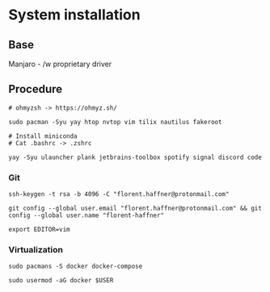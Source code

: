 # System installation

## Base

Manjaro - /w proprietary driver


## Procedure

    # ohmyzsh -> https://ohmyz.sh/
    
    sudo pacman -Syu yay htop nvtop vim tilix nautilus fakeroot
    
    # Install miniconda
    # Cat .bashrc -> .zshrc
    
    yay -Syu ulauncher plank jetbrains-toolbox spotify signal discord code


### Git

    ssh-keygen -t rsa -b 4096 -C "florent.haffner@protonmail.com"
    
    git config --global user.email "florent.haffner@protonmail.com" && git config --global user.name "florent-haffner"

    export EDITOR=vim

### Virtualization
    
    sudo pacmans -S docker docker-compose
    
    sudo usermod -aG docker $USER
